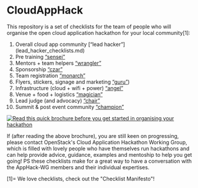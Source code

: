 # CloudAppHack

This repository is a set of checklists for the team of people who will organise the open cloud application hackathon for your local community[1]:

 1. Overall cloud app community [“lead hacker”] (lead_hacker_checklists.md)
 2. Pre training [“sensei”](pre-training_sensei_checklists.md)
 3. Mentors + team helpers [“wrangler”](mentors_wrangler_checklist.md)
 4. Sponsorship [“czar”](sponsorship_czar_checklist.md)
 5. Team registration [“monarch”](team_registration_monarch_checklist.md)
 6. Flyers, stickers, signage and marketing [“guru”](marketting_guru_checklist.md))
 7. Infrastructure (cloud + wifi + power) [“angel”](infrastructure_angel_checklist.md)
 8. Venue + food + logistics [“magician”](venue_magician_checklist.md)
 9. Lead judge (and advocacy) [“chair”](judges_chair_checklist.md)
 10. Summit & post event community [“champion”](community_champion_checklist.md)

[![Read this quick brochure before you get started in organising your hackathon](https://pbs.twimg.com/media/CkFOue5WYAAB1pK.jpg)](https://docs.google.com/presentation/d/1dK7d3A2pQ9iv3VxoVvAF1x4m7d10cZUc-q4F2e95GgQ/pub?start=true&loop=true&delayms=3000)

If (after reading the above brochure), you are still keen on progressing, please contact OpenStack's Cloud Application Hackathon Working Group, which is filled with lovely people who have themselves run hackathons and can help provide advice, guidance, examples and mentoship to help you get going!  PS these checklists make for a great way to have a conversation with the AppHack-WG members and their individual expertises.

[1]= We love checklists, check out the "Checklist Manifesto"!
